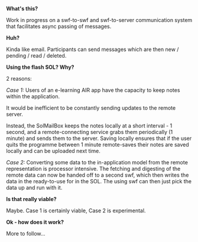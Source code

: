 **What's this?**

Work in progress on a swf-to-swf and swf-to-server communication system that facilitates async passing of messages.

**Huh?**

Kinda like email. Participants can send messages which are then new / pending / read / deleted.

**Using the flash SOL? Why?**

2 reasons:

*Case 1:* 
Users of an e-learning AIR app have the capacity to keep notes within the application. 

It would be inefficient to be constantly sending updates to the remote server. 

Instead, the SolMailBox keeps the notes locally at a short interval - 1 second, and a remote-connecting service grabs them periodically (1 minute) and sends them to the server. Saving locally ensures that if the user quits the programme between 1 minute remote-saves their notes are saved locally and can be uploaded next time.

*Case 2:* 
Converting some data to the in-application model from the remote representation is processor intensive. The fetching and digesting of the remote data can now be handed off to a second swf, which then writes the data in the ready-to-use for in the SOL. The using swf can then just pick the data up and run with it.

**Is that really viable?**

Maybe. Case 1 is certainly viable, Case 2 is experimental.

**Ok - how does it work?**

More to follow...